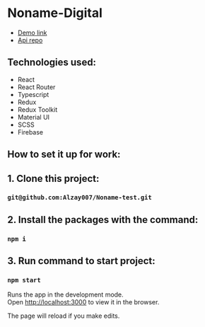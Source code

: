 # Noname-Digital

- [Demo link]()
- [Api repo](https://github.com/Alzay007/noname-api)

## Technologies used:

- React
- React Router
- Typescript
- Redux
- Redux Toolkit
- Material UI
- SCSS
- Firebase

## How to set it up for work:

## 1. Clone this project:

### `git@github.com:Alzay007/Noname-test.git`

## 2. Install the packages with the command:

### `npm i`

## 3. Run command to start project:

### `npm start`

Runs the app in the development mode.\
Open [http://localhost:3000](http://localhost:3000) to view it in the browser.

The page will reload if you make edits.